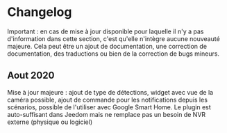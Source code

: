 # Changelog

Important : en cas de mise à jour disponible pour laquelle il n'y a pas d'information dans cette section, c'est qu'elle n'intègre aucune nouveauté majeure. Cela peut être un ajout de documentation, une correction de documentation, des traductions ou bien de la correction de bugs mineurs.

## Aout 2020

Mise à jour majeure : ajout de type de détections, widget avec vue de la caméra possible, ajout de commande pour les notifications depuis les scénarios, possible de l'utiliser avec Google Smart Home. Le plugin est auto-suffisant dans Jeedom mais ne remplace pas un besoin de NVR externe (physique ou logiciel)

